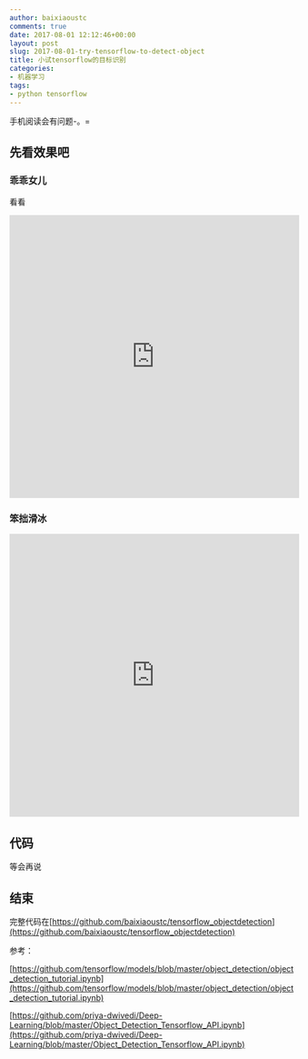 ```yaml
---
author: baixiaoustc
comments: true
date: 2017-08-01 12:12:46+00:00
layout: post
slug: 2017-08-01-try-tensorflow-to-detect-object
title: 小试tensorflow的目标识别
categories:
- 机器学习
tags:
- python tensorflow
---
```




手机阅读会有问题-。=

## 先看效果吧

### 乖乖女儿

看看

<iframe height="498" width="510" src="http://player.youku.com/embed/XMjkzNzUzMjc0OA==" frameborder="0"> </iframe>

### 笨拙滑冰

<iframe height="498" width="510" src="http://player.youku.com/embed/XMjkzNzUzNjExMg==" frameborder="0"> </iframe>

## 代码

等会再说



## 结束

完整代码在[https://github.com/baixiaoustc/tensorflow_objectdetection](https://github.com/baixiaoustc/tensorflow_objectdetection)

参考：

[https://github.com/tensorflow/models/blob/master/object_detection/object_detection_tutorial.ipynb](https://github.com/tensorflow/models/blob/master/object_detection/object_detection_tutorial.ipynb)

[https://github.com/priya-dwivedi/Deep-Learning/blob/master/Object_Detection_Tensorflow_API.ipynb](https://github.com/priya-dwivedi/Deep-Learning/blob/master/Object_Detection_Tensorflow_API.ipynb)